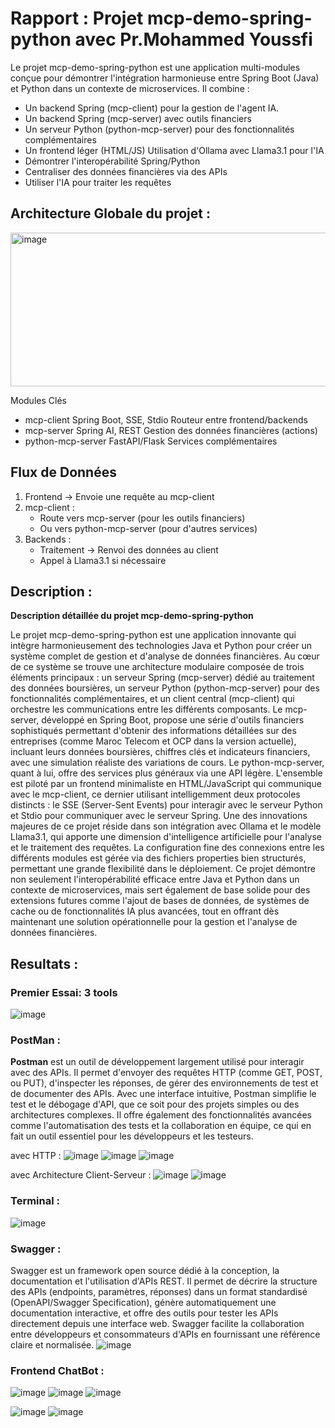 # Rapport : Projet mcp-demo-spring-python avec Pr.Mohammed Youssfi

Le projet mcp-demo-spring-python est une application multi-modules conçue pour démontrer l'intégration harmonieuse entre Spring Boot (Java) et Python dans un contexte de microservices. Il combine :
 - Un backend Spring (mcp-client) pour la gestion de l'agent IA.
 - Un backend Spring (mcp-server) avec outils financiers
 - Un serveur Python (python-mcp-server) pour des fonctionnalités complémentaires
 - Un frontend léger (HTML/JS)
Utilisation d'Ollama avec Llama3.1 pour l'IA
 - Démontrer l'interopérabilité Spring/Python
 - Centraliser des données financières via des APIs
 - Utiliser l'IA pour traiter les requêtes

## Architecture Globale du projet :
<img width="1007" height="246" alt="image" src="https://github.com/user-attachments/assets/00031523-0fb0-48f5-bbf5-a257617106a0" />


Modules Clés
 - mcp-client	Spring Boot, SSE, Stdio	Routeur entre frontend/backends
 - mcp-server	Spring AI, REST	Gestion des données financières (actions)
 - python-mcp-server	FastAPI/Flask	Services complémentaires

## Flux de Données
1. Frontend → Envoie une requête au mcp-client
2. mcp-client :
   - Route vers mcp-server (pour les outils financiers)
   - Ou vers python-mcp-server (pour d'autres services)
3. Backends :
   - Traitement → Renvoi des données au client
   - Appel à Llama3.1 si nécessaire

## Description :
**Description détaillée du projet mcp-demo-spring-python**

Le projet mcp-demo-spring-python est une application innovante qui intègre harmonieusement des technologies Java et Python pour créer un système complet de gestion et d'analyse de données financières. Au cœur de ce système se trouve une architecture modulaire composée de trois éléments principaux : un serveur Spring (mcp-server) dédié au traitement des données boursières, un serveur Python (python-mcp-server) pour des fonctionnalités complémentaires, et un client central (mcp-client) qui orchestre les communications entre les différents composants. Le mcp-server, développé en Spring Boot, propose une série d'outils financiers sophistiqués permettant d'obtenir des informations détaillées sur des entreprises (comme Maroc Telecom et OCP dans la version actuelle), incluant leurs données boursières, chiffres clés et indicateurs financiers, avec une simulation réaliste des variations de cours. Le python-mcp-server, quant à lui, offre des services plus généraux via une API légère. L'ensemble est piloté par un frontend minimaliste en HTML/JavaScript qui communique avec le mcp-client, ce dernier utilisant intelligemment deux protocoles distincts : le SSE (Server-Sent Events) pour interagir avec le serveur Python et Stdio pour communiquer avec le serveur Spring. Une des innovations majeures de ce projet réside dans son intégration avec Ollama et le modèle Llama3.1, qui apporte une dimension d'intelligence artificielle pour l'analyse et le traitement des requêtes. La configuration fine des connexions entre les différents modules est gérée via des fichiers properties bien structurés, permettant une grande flexibilité dans le déploiement. Ce projet démontre non seulement l'interopérabilité efficace entre Java et Python dans un contexte de microservices, mais sert également de base solide pour des extensions futures comme l'ajout de bases de données, de systèmes de cache ou de fonctionnalités IA plus avancées, tout en offrant dès maintenant une solution opérationnelle pour la gestion et l'analyse de données financières.

## Resultats :

### Premier Essai: 3 tools
![image](https://github.com/user-attachments/assets/05488ae1-df73-4ce2-88f3-52235808d8e5)

### PostMan :
**Postman** est un outil de développement largement utilisé pour interagir avec des APIs. Il permet d'envoyer des requêtes HTTP (comme GET, POST, ou PUT), d'inspecter les réponses, de gérer des environnements de test et de documenter des APIs. Avec une interface intuitive, Postman simplifie le test et le débogage d'API, que ce soit pour des projets simples ou des architectures complexes. Il offre également des fonctionnalités avancées comme l'automatisation des tests et la collaboration en équipe, ce qui en fait un outil essentiel pour les développeurs et les testeurs.

avec HTTP :
![image](https://github.com/user-attachments/assets/12f9a263-76bb-4de1-b4a4-4cf3de3a7291)
![image](https://github.com/user-attachments/assets/8b6b0f9b-91f0-4d72-a1f4-8dbf92a3f2d5)
![image](https://github.com/user-attachments/assets/658d6b77-4ccf-454f-bfd7-94e40139a882)

 avec Architecture Client-Serveur :
 ![image](https://github.com/user-attachments/assets/b902eb0d-f91f-415d-ad93-67749b8d1483)
 ![image](https://github.com/user-attachments/assets/339be6e5-d63f-47bf-92c1-68c2a043171a)

### Terminal :
![image](https://github.com/user-attachments/assets/44feb760-cbff-4406-b909-849dd0bc90b5)


### Swagger :
Swagger est un framework open source dédié à la conception, la documentation et l'utilisation d'APIs REST. Il permet de décrire la structure des APIs (endpoints, paramètres, réponses) dans un format standardisé (OpenAPI/Swagger Specification), génère automatiquement une documentation interactive, et offre des outils pour tester les APIs directement depuis une interface web. Swagger facilite la collaboration entre développeurs et consommateurs d'APIs en fournissant une référence claire et normalisée.
![image](https://github.com/user-attachments/assets/e9de9eab-8207-4f15-b8b2-dd3f1fb54b3b)

### Frontend ChatBot :
![image](https://github.com/user-attachments/assets/5137ecc3-5d97-43fe-bdc2-6d0586e12b2d)
![image](https://github.com/user-attachments/assets/5e2f88d0-60d0-49f1-bfaf-c8d7adfc520d)
![image](https://github.com/user-attachments/assets/4376ad79-7af0-4da7-8f07-40aa4298bcdd)

![image](https://github.com/user-attachments/assets/e3cc9ccb-1a86-48a9-b68a-2b83eec8c4d7)
![image](https://github.com/user-attachments/assets/a5ff9495-b952-48a7-9dc4-0ff841bcc19f)

